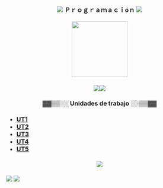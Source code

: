 <h3 align="center"><img src="https://64.media.tumblr.com/24b2e4b48ad372da662506bfdf60c07a/8f243cc7de64679e-28/s400x600/6b90b64185c1065e4139f8a8fa93f1b742aae76c.gifv"> Ｐｒｏｇｒａｍａｃｉóｎ <img src="https://64.media.tumblr.com/24b2e4b48ad372da662506bfdf60c07a/8f243cc7de64679e-28/s400x600/6b90b64185c1065e4139f8a8fa93f1b742aae76c.gifv"></h3>

<h4 align="center"><img height="150" width="150"src="https://i.redd.it/k126wnojy9801.gif"></h4>

<h3 align="center"><img src="https://64.media.tumblr.com/10332b83ea5c4c2bfef5412b9ae46e19/78d3fa84e9189cc4-55/s400x600/45c56e3b758f4cb5a3a00faa85c57dea271bab24.gifv"/><img src="https://64.media.tumblr.com/10332b83ea5c4c2bfef5412b9ae46e19/78d3fa84e9189cc4-55/s400x600/45c56e3b758f4cb5a3a00faa85c57dea271bab24.gifv"/></h3>

<h3 align="center">▓▓▒▒░░ Unidades de trabajo ░░▒▒▓▓</h3>
<h3>
 <ul>
    <li><a href="https://github.com/toninavhd/1-DAW_pt2/tree/main/PRO/ut1"> UT1 </a></li>
    <li><a href=""> UT2 </a></li>
    <li><a href=""> UT3 </a></li> 
    <li><a href=""> UT4 </a></li>
    <li><a href=""> UT5 </a></li>  
 </ul>
</h3>
<h3 align="center"><img src="https://64.media.tumblr.com/2cc4bda506dc6912e2281e15ead9548c/d13c4997ba816f01-c8/s400x600/843b0babc5e2c25d6c9c8fb2da7b13b66438aba6.gifv"></h3>



<h3 aling="left"><img src="https://64.media.tumblr.com/c4054840e87489a1181b9eca82dce5f2/478a5d9fed8bc5bc-07/s100x200/baea399325d6f90024d78d4381bd000d4f1b47e4.gifv"> <img src="https://64.media.tumblr.com/e7cc10b00c066f1454593fc260fa2dce/c4ace858d3001b2c-5d/s400x600/a368657e9217eaa54d68f2598fe5b4fa6b3ff908.gifv"></h3>